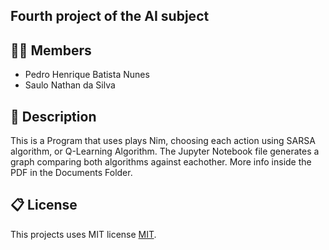 ## Fourth project of the AI subject

## 🧑‍🎓 Members

* Pedro Henrique Batista Nunes
* Saulo Nathan da Silva

## 📝 Description
This is a Program that uses plays Nim, choosing each action using SARSA algorithm, or Q-Learning Algorithm.
The Jupyter Notebook file generates a graph comparing both algorithms against eachother.
More info inside the PDF in the Documents Folder.
## 📋 License

This projects uses MIT license [MIT](https://opensource.org/license/mit).
